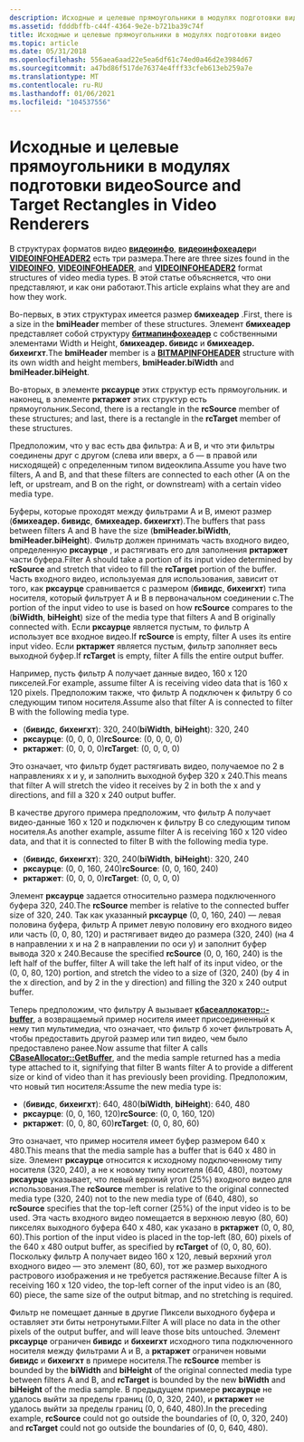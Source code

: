 ```yaml
---
description: Исходные и целевые прямоугольники в модулях подготовки видео
ms.assetid: fdddbffb-c44f-4364-9e2e-b721ba39c74f
title: Исходные и целевые прямоугольники в модулях подготовки видео
ms.topic: article
ms.date: 05/31/2018
ms.openlocfilehash: 556aea6aad22e5ea6df61c74ed0a46d2e3984d67
ms.sourcegitcommit: a47bd86f517de76374e4fff33cfeb613eb259a7e
ms.translationtype: MT
ms.contentlocale: ru-RU
ms.lasthandoff: 01/06/2021
ms.locfileid: "104537556"
---
```

# <a name="source-and-target-rectangles-in-video-renderers"></a><span data-ttu-id="52263-103">Исходные и целевые прямоугольники в модулях подготовки видео</span><span class="sxs-lookup"><span data-stu-id="52263-103">Source and Target Rectangles in Video Renderers</span></span>

<span data-ttu-id="52263-104">В структурах форматов видео [**видеоинфо**](/previous-versions/windows/desktop/api/amvideo/ns-amvideo-videoinfo), [**видеоинфохеадер**](/previous-versions/windows/desktop/api/amvideo/ns-amvideo-videoinfoheader)и [**VIDEOINFOHEADER2**](/previous-versions/windows/desktop/api/dvdmedia/ns-dvdmedia-videoinfoheader2) есть три размера.</span><span class="sxs-lookup"><span data-stu-id="52263-104">There are three sizes found in the [**VIDEOINFO**](/previous-versions/windows/desktop/api/amvideo/ns-amvideo-videoinfo), [**VIDEOINFOHEADER**](/previous-versions/windows/desktop/api/amvideo/ns-amvideo-videoinfoheader), and [**VIDEOINFOHEADER2**](/previous-versions/windows/desktop/api/dvdmedia/ns-dvdmedia-videoinfoheader2) format structures of video media types.</span></span> <span data-ttu-id="52263-105">В этой статье объясняется, что они представляют, и как они работают.</span><span class="sxs-lookup"><span data-stu-id="52263-105">This article explains what they are and how they work.</span></span>

<span data-ttu-id="52263-106">Во-первых, в этих структурах имеется размер **бмихеадер** .</span><span class="sxs-lookup"><span data-stu-id="52263-106">First, there is a size in the **bmiHeader** member of these structures.</span></span> <span data-ttu-id="52263-107">Элемент **бмихеадер** представляет собой структуру [**битмапинфохеадер**](/windows/win32/api/wingdi/ns-wingdi-bitmapinfoheader) с собственными элементами Width и Height, **бмихеадер. бивидс** и **бмихеадер. бихеигхт**.</span><span class="sxs-lookup"><span data-stu-id="52263-107">The **bmiHeader** member is a [**BITMAPINFOHEADER**](/windows/win32/api/wingdi/ns-wingdi-bitmapinfoheader) structure with its own width and height members, **bmiHeader.biWidth** and **bmiHeader.biHeight**.</span></span>

<span data-ttu-id="52263-108">Во-вторых, в элементе **рксаурце** этих структур есть прямоугольник. и наконец, в элементе **рктаржет** этих структур есть прямоугольник.</span><span class="sxs-lookup"><span data-stu-id="52263-108">Second, there is a rectangle in the **rcSource** member of these structures; and last, there is a rectangle in the **rcTarget** member of these structures.</span></span>

<span data-ttu-id="52263-109">Предположим, что у вас есть два фильтра: A и B, и что эти фильтры соединены друг с другом (слева или вверх, а б — в правой или нисходящей) с определенным типом видеоклипа.</span><span class="sxs-lookup"><span data-stu-id="52263-109">Assume you have two filters, A and B, and that these filters are connected to each other (A on the left, or upstream, and B on the right, or downstream) with a certain video media type.</span></span>

<span data-ttu-id="52263-110">Буферы, которые проходят между фильтрами A и B, имеют размер (**бмихеадер. бивидс**, **бмихеадер. бихеигхт**).</span><span class="sxs-lookup"><span data-stu-id="52263-110">The buffers that pass between filters A and B have the size (**bmiHeader.biWidth**, **bmiHeader.biHeight**).</span></span> <span data-ttu-id="52263-111">Фильтр должен принимать часть входного видео, определенную **рксаурце** , и растягивать его для заполнения **рктаржет** части буфера.</span><span class="sxs-lookup"><span data-stu-id="52263-111">Filter A should take a portion of its input video determined by **rcSource** and stretch that video to fill the **rcTarget** portion of the buffer.</span></span> <span data-ttu-id="52263-112">Часть входного видео, используемая для использования, зависит от того, как **рксаурце** сравнивается с размером (**бивидс**, **бихеигхт**) типа носителя, который фильтрует A и B в первоначальном соединении с.</span><span class="sxs-lookup"><span data-stu-id="52263-112">The portion of the input video to use is based on how **rcSource** compares to the (**biWidth**, **biHeight**) size of the media type that filters A and B originally connected with.</span></span> <span data-ttu-id="52263-113">Если **рксаурце** является пустым, то фильтр A использует все входное видео.</span><span class="sxs-lookup"><span data-stu-id="52263-113">If **rcSource** is empty, filter A uses its entire input video.</span></span> <span data-ttu-id="52263-114">Если **рктаржет** является пустым, фильтр заполняет весь выходной буфер.</span><span class="sxs-lookup"><span data-stu-id="52263-114">If **rcTarget** is empty, filter A fills the entire output buffer.</span></span>

<span data-ttu-id="52263-115">Например, пусть фильтр A получает данные видео, 160 x 120 пикселей.</span><span class="sxs-lookup"><span data-stu-id="52263-115">For example, assume filter A is receiving video data that is 160 x 120 pixels.</span></span> <span data-ttu-id="52263-116">Предположим также, что фильтр A подключен к фильтру б со следующим типом носителя.</span><span class="sxs-lookup"><span data-stu-id="52263-116">Assume also that filter A is connected to filter B with the following media type.</span></span>

-   <span data-ttu-id="52263-117">(**бивидс**, **бихеигхт**): 320, 240</span><span class="sxs-lookup"><span data-stu-id="52263-117">(**biWidth**, **biHeight**): 320, 240</span></span>
-   <span data-ttu-id="52263-118">**рксаурце**: (0, 0, 0, 0)</span><span class="sxs-lookup"><span data-stu-id="52263-118">**rcSource**: (0, 0, 0, 0)</span></span>
-   <span data-ttu-id="52263-119">**рктаржет**: (0, 0, 0, 0)</span><span class="sxs-lookup"><span data-stu-id="52263-119">**rcTarget**: (0, 0, 0, 0)</span></span>

<span data-ttu-id="52263-120">Это означает, что фильтр будет растягивать видео, получаемое по 2 в направлениях x и y, и заполнить выходной буфер 320 x 240.</span><span class="sxs-lookup"><span data-stu-id="52263-120">This means that filter A will stretch the video it receives by 2 in both the x and y directions, and fill a 320 x 240 output buffer.</span></span>

<span data-ttu-id="52263-121">В качестве другого примера предположим, что фильтр A получает видео-данные 160 x 120 и подключен к фильтру B со следующим типом носителя.</span><span class="sxs-lookup"><span data-stu-id="52263-121">As another example, assume filter A is receiving 160 x 120 video data, and that it is connected to filter B with the following media type.</span></span>

-   <span data-ttu-id="52263-122">(**бивидс**, **бихеигхт**): 320, 240</span><span class="sxs-lookup"><span data-stu-id="52263-122">(**biWidth**, **biHeight**): 320, 240</span></span>
-   <span data-ttu-id="52263-123">**рксаурце**: (0, 0, 160, 240)</span><span class="sxs-lookup"><span data-stu-id="52263-123">**rcSource**: (0, 0, 160, 240)</span></span>
-   <span data-ttu-id="52263-124">**рктаржет**: (0, 0, 0, 0)</span><span class="sxs-lookup"><span data-stu-id="52263-124">**rcTarget**: (0, 0, 0, 0)</span></span>

<span data-ttu-id="52263-125">Элемент **рксаурце** задается относительно размера подключенного буфера 320, 240.</span><span class="sxs-lookup"><span data-stu-id="52263-125">The **rcSource** member is relative to the connected buffer size of 320, 240.</span></span> <span data-ttu-id="52263-126">Так как указанный **рксаурце** (0, 0, 160, 240) — левая половина буфера, фильтр A примет левую половину его входного видео или часть (0, 0, 80, 120) и растягивает видео до размера (320, 240) (на 4 в направлении x и на 2 в направлении по оси y) и заполнит буфер вывода 320 x 240.</span><span class="sxs-lookup"><span data-stu-id="52263-126">Because the specified **rcSource** (0, 0, 160, 240) is the left half of the buffer, filter A will take the left half of its input video, or the (0, 0, 80, 120) portion, and stretch the video to a size of (320, 240) (by 4 in the x direction, and by 2 in the y direction) and filling the 320 x 240 output buffer.</span></span>

<span data-ttu-id="52263-127">Теперь предположим, что фильтру A вызывает [**кбасеаллокатор::-buffer**](cbaseallocator-getbuffer.md), а возвращаемый пример носителя имеет присоединенный к нему тип мультимедиа, что означает, что фильтр б хочет фильтровать A, чтобы предоставить другой размер или тип видео, чем было предоставлено ранее.</span><span class="sxs-lookup"><span data-stu-id="52263-127">Now assume that filter A calls [**CBaseAllocator::GetBuffer**](cbaseallocator-getbuffer.md), and the media sample returned has a media type attached to it, signifying that filter B wants filter A to provide a different size or kind of video than it has previously been providing.</span></span> <span data-ttu-id="52263-128">Предположим, что новый тип носителя:</span><span class="sxs-lookup"><span data-stu-id="52263-128">Assume the new media type is:</span></span>

-   <span data-ttu-id="52263-129">(**бивидс**, **бихеигхт**): 640, 480</span><span class="sxs-lookup"><span data-stu-id="52263-129">(**biWidth**, **biHeight**): 640, 480</span></span>
-   <span data-ttu-id="52263-130">**рксаурце**: (0, 0, 160, 120)</span><span class="sxs-lookup"><span data-stu-id="52263-130">**rcSource**: (0, 0, 160, 120)</span></span>
-   <span data-ttu-id="52263-131">**рктаржет**: (0, 0, 80, 60)</span><span class="sxs-lookup"><span data-stu-id="52263-131">**rcTarget**: (0, 0, 80, 60)</span></span>

<span data-ttu-id="52263-132">Это означает, что пример носителя имеет буфер размером 640 x 480.</span><span class="sxs-lookup"><span data-stu-id="52263-132">This means that the media sample has a buffer that is 640 x 480 in size.</span></span> <span data-ttu-id="52263-133">Элемент **рксаурце** относится к исходному подключенному типу носителя (320, 240), а не к новому типу носителя (640, 480), поэтому **рксаурце** указывает, что левый верхний угол (25%) входного видео для использования.</span><span class="sxs-lookup"><span data-stu-id="52263-133">The **rcSource** member is relative to the original connected media type (320, 240) not to the new media type of (640, 480), so **rcSource** specifies that the top-left corner (25%) of the input video is to be used.</span></span> <span data-ttu-id="52263-134">Эта часть входного видео помещается в верхнюю левую (80, 60) пикселях выходного буфера 640 x 480, как указано в **рктаржет** (0, 0, 80, 60).</span><span class="sxs-lookup"><span data-stu-id="52263-134">This portion of the input video is placed in the top-left (80, 60) pixels of the 640 x 480 output buffer, as specified by **rcTarget** of (0, 0, 80, 60).</span></span> <span data-ttu-id="52263-135">Поскольку фильтр A получает видео 160 x 120, левый верхний угол входного видео — это элемент (80, 60), тот же размер выходного растрового изображения и не требуется растяжение.</span><span class="sxs-lookup"><span data-stu-id="52263-135">Because filter A is receiving 160 x 120 video, the top-left corner of the input video is an (80, 60) piece, the same size of the output bitmap, and no stretching is required.</span></span>

<span data-ttu-id="52263-136">Фильтр не помещает данные в другие Пиксели выходного буфера и оставляет эти биты нетронутыми.</span><span class="sxs-lookup"><span data-stu-id="52263-136">Filter A will place no data in the other pixels of the output buffer, and will leave those bits untouched.</span></span> <span data-ttu-id="52263-137">Элемент **рксаурце** ограничен **бивидс** и **бихеигхт** исходного типа подключенного носителя между фильтрами A и B, а **рктаржет** ограничен новыми **бивидс** и **бихеигхт** в примере носителя.</span><span class="sxs-lookup"><span data-stu-id="52263-137">The **rcSource** member is bounded by the **biWidth** and **biHeight** of the original connected media type between filters A and B, and **rcTarget** is bounded by the new **biWidth** and **biHeight** of the media sample.</span></span> <span data-ttu-id="52263-138">В предыдущем примере **рксаурце** не удалось выйти за пределы границ (0, 0, 320, 240), и **рктаржет** не удалось выйти за пределы границ (0, 0, 640, 480).</span><span class="sxs-lookup"><span data-stu-id="52263-138">In the preceding example, **rcSource** could not go outside the boundaries of (0, 0, 320, 240) and **rcTarget** could not go outside the boundaries of (0, 0, 640, 480).</span></span>

 

 



